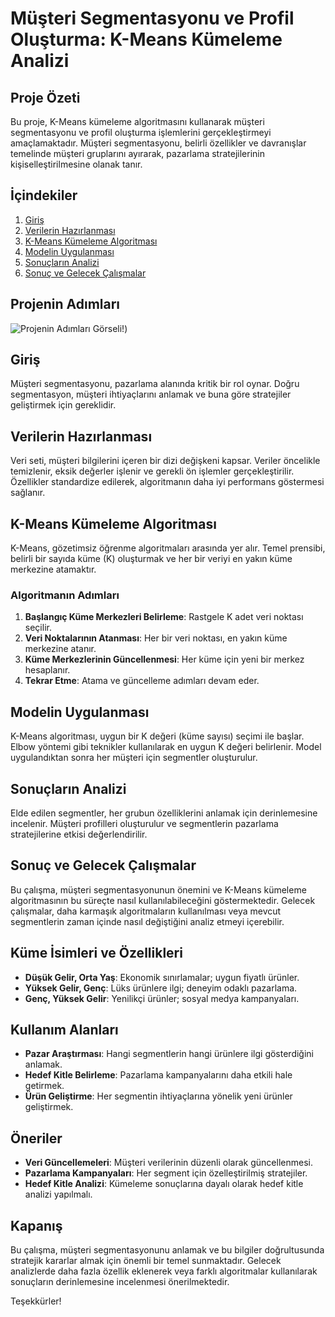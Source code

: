 # Müşteri Segmentasyonu ve Profil Oluşturma: K-Means Kümeleme Analizi

## Proje Özeti
Bu proje, K-Means kümeleme algoritmasını kullanarak müşteri segmentasyonu ve profil oluşturma işlemlerini gerçekleştirmeyi amaçlamaktadır. Müşteri segmentasyonu, belirli özellikler ve davranışlar temelinde müşteri gruplarını ayırarak, pazarlama stratejilerinin kişiselleştirilmesine olanak tanır.

## İçindekiler
1. [Giriş](#giriş)
2. [Verilerin Hazırlanması](#verilerin-hazırlanması)
3. [K-Means Kümeleme Algoritması](#k-means-kümeleme-algoritması)
4. [Modelin Uygulanması](#modelin-uygulanması)
5. [Sonuçların Analizi](#sonuçların-analizi)
6. [Sonuç ve Gelecek Çalışmalar](#sonuç-ve-gelecek-çalışmalar)

## Projenin Adımları

![Projenin Adımları Görseli!](https://www.google.com/url?sa=i&url=https%3A%2F%2Fmiuul.com%2Fblog%2Fml101-gozetimsiz-ogrenme&psig=AOvVaw0uHGlGA7QTB0vNE_iX8gWp&ust=1727065300963000&source=images&cd=vfe&opi=89978449&ved=0CBQQjRxqFwoTCPj-_-XZ1YgDFQAAAAAdAAAAABBO))

## Giriş
Müşteri segmentasyonu, pazarlama alanında kritik bir rol oynar. Doğru segmentasyon, müşteri ihtiyaçlarını anlamak ve buna göre stratejiler geliştirmek için gereklidir.

## Verilerin Hazırlanması
Veri seti, müşteri bilgilerini içeren bir dizi değişkeni kapsar. Veriler öncelikle temizlenir, eksik değerler işlenir ve gerekli ön işlemler gerçekleştirilir. Özellikler standardize edilerek, algoritmanın daha iyi performans göstermesi sağlanır.

## K-Means Kümeleme Algoritması
K-Means, gözetimsiz öğrenme algoritmaları arasında yer alır. Temel prensibi, belirli bir sayıda küme (K) oluşturmak ve her bir veriyi en yakın küme merkezine atamaktır. 

### Algoritmanın Adımları
1. **Başlangıç Küme Merkezleri Belirleme**: Rastgele K adet veri noktası seçilir.
2. **Veri Noktalarının Atanması**: Her bir veri noktası, en yakın küme merkezine atanır.
3. **Küme Merkezlerinin Güncellenmesi**: Her küme için yeni bir merkez hesaplanır.
4. **Tekrar Etme**: Atama ve güncelleme adımları devam eder.

## Modelin Uygulanması
K-Means algoritması, uygun bir K değeri (küme sayısı) seçimi ile başlar. Elbow yöntemi gibi teknikler kullanılarak en uygun K değeri belirlenir. Model uygulandıktan sonra her müşteri için segmentler oluşturulur.

## Sonuçların Analizi
Elde edilen segmentler, her grubun özelliklerini anlamak için derinlemesine incelenir. Müşteri profilleri oluşturulur ve segmentlerin pazarlama stratejilerine etkisi değerlendirilir.

## Sonuç ve Gelecek Çalışmalar
Bu çalışma, müşteri segmentasyonunun önemini ve K-Means kümeleme algoritmasının bu süreçte nasıl kullanılabileceğini göstermektedir. Gelecek çalışmalar, daha karmaşık algoritmaların kullanılması veya mevcut segmentlerin zaman içinde nasıl değiştiğini analiz etmeyi içerebilir.

## Küme İsimleri ve Özellikleri
- **Düşük Gelir, Orta Yaş**: Ekonomik sınırlamalar; uygun fiyatlı ürünler.
- **Yüksek Gelir, Genç**: Lüks ürünlere ilgi; deneyim odaklı pazarlama.
- **Genç, Yüksek Gelir**: Yenilikçi ürünler; sosyal medya kampanyaları.

## Kullanım Alanları
- **Pazar Araştırması**: Hangi segmentlerin hangi ürünlere ilgi gösterdiğini anlamak.
- **Hedef Kitle Belirleme**: Pazarlama kampanyalarını daha etkili hale getirmek.
- **Ürün Geliştirme**: Her segmentin ihtiyaçlarına yönelik yeni ürünler geliştirmek.

## Öneriler
- **Veri Güncellemeleri**: Müşteri verilerinin düzenli olarak güncellenmesi.
- **Pazarlama Kampanyaları**: Her segment için özelleştirilmiş stratejiler.
- **Hedef Kitle Analizi**: Kümeleme sonuçlarına dayalı olarak hedef kitle analizi yapılmalı.

## Kapanış
Bu çalışma, müşteri segmentasyonunu anlamak ve bu bilgiler doğrultusunda stratejik kararlar almak için önemli bir temel sunmaktadır. Gelecek analizlerde daha fazla özellik eklenerek veya farklı algoritmalar kullanılarak sonuçların derinlemesine incelenmesi önerilmektedir.

Teşekkürler!
